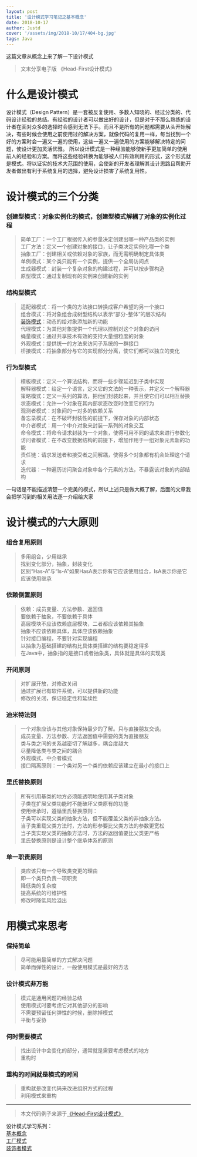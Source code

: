 ```yaml
---
layout: post
title: '设计模式学习笔记之基本概念'
date: 2018-10-17
author: Justd
cover: '/assets/img/2018-10/17/404-bg.jpg'
tags: Java   
---
```

这篇文章从概念上来了解一下设计模式    
>文末分享电子版 《Head-First设计模式》

# 什么是设计模式   
设计模式（Design Pattern）是一套被反复使用、多数人知晓的、经过分类的、代码设计经验的总结。有经验的设计者可以做出好的设计，但是对于不那么熟练的设计者在面对众多的选择时会感到无法下手。而且不是所有的问题都需要从头开始解决，有些时候会使用之前使用过的解决方案，就像代码的复用一样，每当找到一个好的方案时会一遍又一遍的使用，这些一遍又一遍使用的方案能够解决特定的问题，使设计更加灵活优雅。
所以设计模式是一种经验能够使新手更加简单的使用前人的经验和方案。而将这些经验转换为能够被人们有效利用的形式，这个形式就是模式。将以证实的技术大范围的使用，会使新的开发者理解其设计思路且帮助开发者做出有利于系统复用的选择，避免设计损害了系统复用性。

# 设计模式的三个分类
### 创建型模式：对象实例化的模式，创建型模式解耦了对象的实例化过程   
>简单工厂：一个工厂根据传入的参量决定创建出哪一种产品类的实例   
工厂方法：定义一个创建对象的接口，让子类决定实例化哪一个类    
抽象工厂：创建相关或依赖对象的家族，而无需明确制定具体类   
单例模式：某个类只能有一个实例，提供一个全局访问点    
生成器模式：封装一个复杂对象的构建过程，并可以按步骤构造   
原型模式：通过复制现有的实例来创建新的实例   

### 结构型模式   
>适配器模式：将一个类的方法接口转换成客户希望的另一个接口   
组合模式：将对象组合成树型结构以表示“部分-整体”的层次结构   
[装饰模式](https://yuge.ml/2018/10/16/DesingPatterns-decorator.html)：动态的给对象添加新的功能   
代理模式：为其他对象提供一个代理以控制对这个对象的访问      
蝇量模式：通过共享技术有效的支持大量细粒度的对象   
外观模式：提供统一的方法来访问子系统的一群接口   
桥接模式：将抽象部分与它的实现部分分离，使它们都可以独立的变化   

### 行为型模式   
>模板模式：定义一个算法结构，而将一些步骤延迟到子类中实现   
解释器模式：给定一个语言，定义它的文法的一种表示，并定义一个解释器   
策略模式：定义一系列的算法，把他们封装起来，并且使它们可以相互替换   
状态模式：允许一个对象在其内部状态改变时改变它的行为   
观测者模式：对象间的一对多的依赖关系   
备忘录模式：在不破坏封装性的前提下，保存对象的内部状态   
中介者模式：用一个中介对象来封装一系列的对象交互   
命令模式：将命令请求封装为一个对象，使得可用不同的请求来进行参数化   
访问者模式：在不改变数据结构的前提下，增加作用于一组对象元素新的功能  
责任链：请求发送者和接受者之间解耦，使得多个对象都有机会处理这个请求  
迭代器：一种遍历访问聚合对象中各个元素的方法，不暴露该对象的内部结构

一句话是不能描述清楚一个完美的模式，所以上述只是做大概了解，后面的文章我会把学习到的相关用法逐一介绍给大家

# 设计模式的六大原则  
### 组合复用原则  
>多用组合，少用继承    
找到变化部分，抽象，封装变化    
区别“Has-A”与“Is-A”如果HasA表示你有它应该使用组合，IsA表示你是它应该使用继承   
### 依赖倒置原则   
>依赖：成员变量、方法参数、返回值   
要依赖于抽象，不要依赖于具体   
高层模块不应该依赖底层模块，二者都应该依赖其抽象   
抽象不应该依赖具体，具体应该依赖抽象   
针对接口编程，不要针对实现编程   
以抽象为基础搭建的结构比具体类搭建的结构要稳定得多   
在Java中，抽象指的是接口或者抽象类，具体就是具体的实现类   

### 开闭原则
>对扩展开放，对修改关闭   
通过扩展已有软件系统，可以提供新的功能   
修改的关闭，保证稳定性和延续性   

### 迪米特法则
>一个对象应该与其他对象保持最少的了解。只与直接朋友交谈。   
成员变量、方法参数、方法返回值中需要的类为直接朋友   
类与类之间的关系越密切了解越多，耦合度越大   
尽量降低类与类之间的耦合   
外观模式、中介者模式   
接口隔离原则：一个类对另一个类的依赖应该建立在最小的接口上   

### 里氏替换原则
>所有引用基类的地方必须能透明地使用其子类对象   
子类在扩展父类功能时不能破坏父类原有的功能   
使用继承时，遵循里氏替换原则：   
子类可以实现父类的抽象方法，但不能覆盖父类的非抽象方法。   
当子类重载父类方法时，方法的形参要比父类方法的参数更宽松   
当子类实现父类的抽象方法时，方法的返回值要比父类更严格   
里氏替换原则是设计整个继承体系的原则   

### 单一职责原则   
>类应该只有一个导致类变更的理由   
即一个类只负责一项职责   
降低类的复杂度   
提高系统的可维护性      
修改时降低风险溢出   

# 用模式来思考   
### 保持简单   
>尽可能用最简单的方式解决问题   
简单而弹性的设计，一般使用模式是最好的方法    

### 设计模式非万能  
>模式是通用问题的经验总结   
使用模式时要考虑它对其他部分的影响   
不需要预留任何弹性的时候，删除掉模式   
平衡与妥协   

### 何时需要模式   
>找出设计中会变化的部分，通常就是需要考虑模式的地方   
重构时

### 重构的时间就是模式的时间   
>重构就是改变代码来改进组织方式的过程   
利用模式来重构  


---   
>本文代码例子来源于[《Head-First设计模式》](https://share.weiyun.com/570mvPm)    

设计模式学习系列：   
[基本概念](https://yuge.ml/2018/10/17/DesingPatterns-outline.html)    
[工厂模式](https://yuge.ml/2018/10/18/DesingPatterns-Factory.html)   
[装饰者模式](https://yuge.ml/2018/10/16/DesingPatterns-decorator.html)



